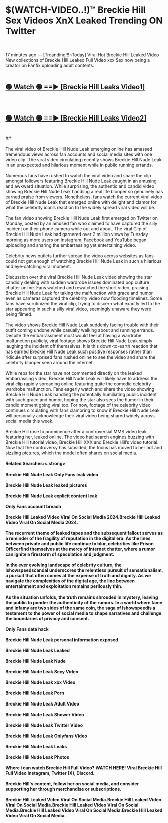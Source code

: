 # $(WATCH-VIDEO..!)™ Breckie Hill Sex Videos XnX Leaked Trending ON Twitter<br>
<br>

17 minutes ago — [Treanding!!!~Today] Viral Hot Breckie Hill Leaked Video New collections of Breckie Hill Leaked Full Video xxx Sex now being a creator on Fanfix uploading adult contents.
<br>
 <br>

##  <a href="https://best2vid.blogspot.com?title=Breckie_Hill">🟢 Watch 🟢 ==► [Breckie Hill Leaks Video1]</a><br>
  <br>

##  <a href="https://best2vid.blogspot.com?title=Breckie_Hill">🟢 Watch 🟢 ==► [Breckie Hill Leaks Video2]</a><br>
  <br>
  ##
  <br>
  <br>
The viral video of Breckie Hill Nude Leak emerging online has amassed tremendous views across fan accounts and social media sites with one video clip. The viral video circulating recently shows Breckie Hill Nude Leak in an unexpected and hilarious moment while in public running errands.
<br><br>
Numerous fans have rushed to watch the viral video and share the clip amongst followers featuring Breckie Hill Nude Leak caught in an amusing and awkward situation. While surprising, the authentic and candid video showing Breckie Hill Nude Leak handling a real life blooper so genuinely has earned praise from viewers. Nonetheless, fans watch the current viral video of Breckie Hill Nude Leak that emerged online with delight and clamor for what the celebrity icon’s reaction to the widely spread viral video will be.
<br><br>
The fan video showing Breckie Hill Nude Leak first emerged on Twitter on Monday, posted by an amused fan who claimed to have captured the silly incident on their phone camera while out and about. The viral Clip of Breckie Hill Nude Leak had garnered over 2 million views by Tuesday morning as more users on Instagram, Facebook and YouTube began uploading and sharing the embarrassing yet entertaining video.
<br><br>
Celebrity news outlets further spread the video across websites as fans could not get enough of watching Breckie Hill Nude Leak in such a hilarious and eye-catching viral moment.
<br><br>
Discussion over the viral Breckie Hill Nude Leak video showing the star candidly dealing with sudden wardrobe issues dominated pop culture chatter online. Fans watched and rewatched the short video, praising Breckie Hill Nude Leak for taking the malfunction with grace and humor even as cameras captured the celebrity video now flooding timelines. Some fans have scrutinized the viral clip, trying to discern what exactly led to the star appearing in such a silly viral video, seemingly unaware they were being filmed.
<br><br>
The video shows Breckie Hill Nude Leak suddenly facing trouble with their outfit coming undone while casually walking about and running errands. Despite the embarrassment most would feel at having a wardrobe malfunction publicly, viral footage shows Breckie Hill Nude Leak simply laughing the incident off themselves. It is this down-to-earth reaction that has earned Breckie Hill Nude Leak such positive responses rather than ridicule after surprised fans rushed online to see the video and share the celebrity blooper seen around the internet.
<br><br>
While reps for the star have not commented directly on the leaked embarrassing video, Breckie Hill Nude Leak will likely have to address the viral clip rapidly spreading online featuring quite the comedic celebrity wardrobe malfunction. Fans eagerly watch and share the video showing Breckie Hill Nude Leak handling the potentially humiliating public incident with such grace and humor, hoping the star also sees the humor in their candid moment going viral too. For now, footage of the celebrity video continues circulating with fans clamoring to know if Breckie Hill Nude Leak will personally acknowledge their viral video being shared widely across social media this week.
<br><br>
Breckie Hill rose to prominence after a controversial MMS video leak featuring her, leaked online. The video had search engines buzzing with Breckie Hill tutorial video, Breckie Hill XXX and Breckie Hill’s video tutorial. Now that the controversy has subsided, the focus has moved to her hot and sizzling pictures, which the model often shares on social media.
<br><br>
<strong>Related Searches:<.strong>
<br><br>
Breckie Hill Nude Leak Only Fans leak video
<br><br>
Breckie Hill Nude Leak leaked pictures
<br><br>
Breckie Hill Nude Leak explicit content leak
<br><br>
Only Fans account breach
<br><br>
Breckie Hill Leaked Video Viral On Social Media 2024.Breckie Hill Leaked Video Viral On Social Media 2024.
<br><br>
The recurrent theme of leaked tapes and the subsequent fallout serves as a reminder of the fragility of reputation in the digital era. As the lines between private and public life continue to blur, celebrities like Prison Officerfind themselves at the mercy of internet chatter, where a rumor can ignite a firestorm of speculation and judgment.
<br><br>
In the ever evolving landscape of celebrity culture, the Ishowspeedscandal underscores the relentless pursuit of sensationalism, a pursuit that often comes at the expense of truth and dignity. As we navigate the complexities of the digital age, the line between entertainment and exploitation remains perilously thin.
<br><br>
As the situation unfolds, the truth remains shrouded in mystery, leaving the public to ponder the authenticity of the rumors. In a world where fame and infamy are two sides of the same coin, the saga of Ishowspeedis a testament to the power of social media to shape narratives and challenge the boundaries of privacy and consent.
<br><br>
Only Fans data hack
<br><br>
Breckie Hill Nude Leak personal information exposed
<br><br>
Breckie Hill Nude Leak Leaked
<br><br>
Breckie Hill Nude Leak Nude
<br><br>
Breckie Hill Nude Leak Sexy Video
<br><br>
Breckie Hill Nude Leak xxx Video
<br><br>
Breckie Hill Nude Leak Porn
<br><br>
Breckie Hill Nude Leak Adult Video
<br><br>
Breckie Hill Nude Leak Shower Video
<br><br>
Breckie Hill Nude Leak Twitter Video
<br><br>
Breckie Hill Nude Leak Onlyfans Video
<br><br>
Breckie Hill Nude Leak Leaks
<br><br>
Breckie Hill Nude Leak Photos
<br><br>
Where i can watch Breckie Hill Full Video? WATCH HERE! Viral Breckie Hill Full Video Instagram, Twitter (X), Discord.
<br><br>
Breckie Hill's content, follow her on social media, and consider supporting her through merchandise or subscriptions.
<br><br>
Breckie Hill Leaked Video Viral On Social Media.Breckie Hill Leaked Video Viral On Social Media.Breckie Hill Leaked Video Viral On Social Media.Breckie Hill Leaked Video Viral On Social Media.Breckie Hill Leaked Video Viral On Social Media.